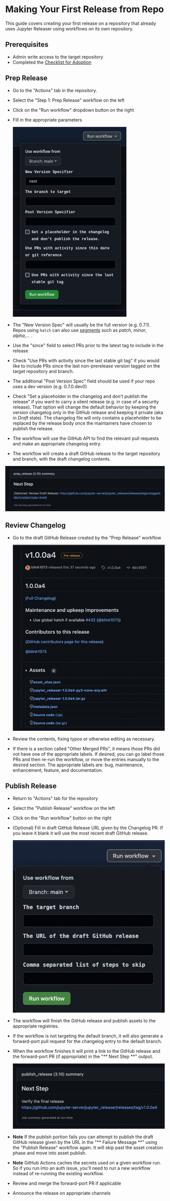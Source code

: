 # Making Your First Release from Repo

This guide covers creating your first release on a repository that
already uses Jupyter Releaser using workflows on its own repository.

## Prerequisites

- Admin write access to the target repository
- Completed the [Checklist for Adoption](../how_to_guides/convert_repo_from_repo.md)

## Prep Release

- Go to the "Actions" tab in the repository.

- Select the "Step 1: Prep Release" workflow on the left

- Click on the "Run workflow" dropdown button on the right

- Fill in the appropriate parameters

  ![Prep Release Workflow Dialog](../images/prep_release_repo.png)

- The "New Version Spec" will usually be the full version (e.g. 0.7.1).
  Repos using `hatch` can also use [segments](https://hatch.pypa.io/latest/version/#supported-segments) such as _patch_, _minor_, _alpha_,... .

- Use the "since" field to select PRs prior to the latest tag to include in the release

- Check "Use PRs with activity since the last stable git tag" if you would like to include PRs since the last non-prerelease version tagged on the target repository and branch.

- The additional "Post Version Spec" field should be used if your repo uses a dev version (e.g. 0.7.0.dev0)

- Check "Set a placeholder in the changelog and don't publish the release" if
  you want to carry a silent release (e.g. in case of a security release).
  That option will change the default behavior by keeping the version
  changelog only in the GitHub release and keeping it private (aka in _Draft_
  state). The changelog file will only contains a placeholder to be replaced
  by the release body once the maintainers have chosen to publish the release.

- The workflow will use the GitHub API to find the relevant pull requests and make an appropriate changelog entry.

- The workflow will create a draft GitHub release to the target
  repository and branch, with the draft changelog contents.

![Prep Release Changelog Workflow Next Step](../images/prep_release_next_step.png)

## Review Changelog

- Go to the draft GitHub Release created by the "Prep Release" workflow

  ![Draft GitHub Release](../images/draft_github_release.png)

- Review the contents, fixing typos or otherwise editing as necessary.

- If there is a section called "Other Merged PRs", it means those PRs did not have one of the appropriate labels. If desired, you can go label those PRs and then re-run the workflow, or move the entries manually to the desired section. The appropriate labels are: bug, maintenance, enhancement, feature, and documentation.

## Publish Release

- Return to "Actions" tab for the repository

- Select the "Publish Release" workflow on the left

- Click on the "Run workflow" button on the right

- (Optional) Fill in draft GitHub Release URL given by the Changelog PR.
  If you leave it blank it will use the most recent draft GitHub release.

  ![Publish Release Workflow Dialog](../images/publish_release_repo.png)

- The workflow will finish the GitHub release and publish assets to the appropriate registries.

- If the workflow is not targeting the default branch, it will also generate a forward-port pull request for the changelog entry to the default branch.

- When the workflow finishes it will print a link to the GitHub release and the forward-port PR (if appropriate) in the "\*\* Next Step \*\*" output.

  ![Publish Release Workflow Next Step](../images/publish_release_next_step.png)

- **Note** If the publish portion fails you can attempt to publish the draft GitHub release given by the URL in the "\*\* Failure Message \*\*" using the "Publish Release" workflow again. It will skip past the asset creation phase
  and move into asset publish.

- **Note** GitHub Actions caches the secrets used on a given workflow run. So if you run into an auth issue, you'll
  need to run a new workflow instead of re-running the existing workflow.

- Review and merge the forward-port PR if applicable

- Announce the release on appropriate channels
